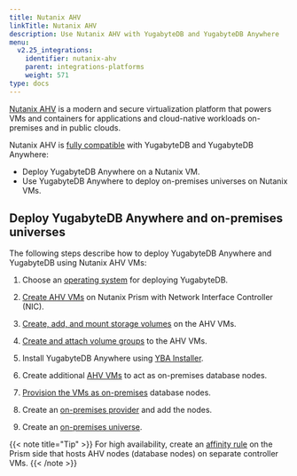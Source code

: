 ```yaml
---
title: Nutanix AHV
linkTitle: Nutanix AHV
description: Use Nutanix AHV with YugabyteDB and YugabyteDB Anywhere
menu:
  v2.25_integrations:
    identifier: nutanix-ahv
    parent: integrations-platforms
    weight: 571
type: docs
---
```


[Nutanix AHV](https://www.nutanix.com/products/ahv) is a modern and secure virtualization platform that powers VMs and containers for applications and cloud-native workloads on-premises and in public clouds.

Nutanix AHV is [fully compatible](https://portal.nutanix.com/page/documents/compatibility-interoperability-matrix/software?partnerName=Yugabyte&solutionType=all&componentVersion=all&hypervisor=all&validationType=all) with YugabyteDB and YugabyteDB Anywhere:

- Deploy YugabyteDB Anywhere on a Nutanix VM.
- Use YugabyteDB Anywhere to deploy on-premises universes on Nutanix VMs.

## Deploy YugabyteDB Anywhere and on-premises universes

The following steps describe how to deploy YugabyteDB Anywhere and YugabyteDB using Nutanix AHV VMs:

1. Choose an [operating system](../../reference/configuration/operating-systems/) for deploying YugabyteDB.

1. [Create AHV VMs](https://portal.nutanix.com/page/documents/details?targetId=Prism-Central-Guide-vpc_2023_4:mul-vm-create-acropolis-pc-t.html) on Nutanix Prism with Network Interface Controller (NIC).

1. [Create, add, and mount storage volumes](https://portal.nutanix.com/page/documents/solutions/details?targetId=RA-2107-SAP-High-Availability-Using-Nutanix-Volumes:set-up-disks-using-nutanix-volumes-for-os-clustering.html) on the AHV VMs.

1. [Create and attach volume groups](https://portal.nutanix.com/page/documents/solutions/details?targetId=RA-2012-Informatica-PowerCenter-Grid:nutanix-volume-groups.html) to the AHV VMs.

1. Install YugabyteDB Anywhere using [YBA Installer](../../yugabyte-platform/install-yugabyte-platform/install-software/installer/).

1. Create additional [AHV VMs](https://portal.nutanix.com/page/documents/details?targetId=Prism-Central-Guide-vpc_2023_4:mul-vm-create-acropolis-pc-t.html) to act as on-premises database nodes.

1. [Provision the VMs as on-premises](../../yugabyte-platform/prepare/server-nodes-software/software-on-prem/) database nodes.

1. Create an [on-premises provider](../../yugabyte-platform/configure-yugabyte-platform/on-premises/) and add the nodes.

1. Create an [on-premises universe](../../yugabyte-platform/create-deployments/).

{{< note title="Tip" >}}
For high availability, create an [affinity rule](https://portal.nutanix.com/page/documents/details?targetId=Prism-Central-Guide-vpc_2023_4:mul-affinity-policies-pc-c.html) on the Prism side that hosts AHV nodes (database nodes) on separate controller VMs.
{{< /note >}}
